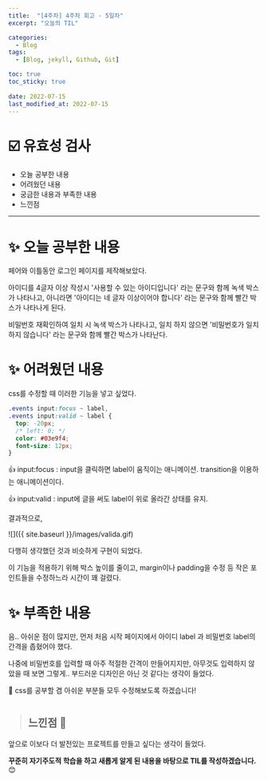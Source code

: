 ```yaml
---
title:  "[4주차] 4주차 회고 - 5일차"
excerpt: "오늘의 TIL"

categories:
  - Blog
tags:
  - [Blog, jekyll, Github, Git]

toc: true
toc_sticky: true
 
date: 2022-07-15
last_modified_at: 2022-07-15
---
```


# :ballot_box_with_check: 유효성 검사

* 오늘 공부한 내용
* 어려웠던 내용
* 궁금한 내용과 부족한 내용 
* 느낀점
***

# ✨  오늘 공부한 내용

페어와 이틀동안 로그인 페이지를 제작해보았다.

아이디를 4글자 이상 작성시 '사용할 수 있는 아이디입니다' 라는 문구와 함께 녹색 박스가 나타나고, 아니라면 '아이디는 네 글자 이상이어야 합니다' 라는 문구와 함께 빨간 박스가 나타나게 된다.

비밀번호 재확인하여 일치 시 녹색 박스가 나타나고, 일치 하지 않으면 '비밀번호가 일치하지 않습니다' 라는 문구와 함께 빨간 박스가 나타난다.

#

# ✨  어려웠던 내용

css를 수정할 때 이러한 기능을 넣고 싶었다. 

```css
.events input:focus ~ label,
.events input:valid ~ label {
  top: -20px;
  /* left: 0; */
  color: #03e9f4;
  font-size: 12px;
}
```

👍 input:focus : input을 클릭하면 label이 움직이는 애니메이션.
transition을 이용하는 애니메이션이다.

👍 input:valid : input에 글을 써도 label이 위로 올라간 상태를 유지.

결과적으로,

![]({{ site.baseurl }}/images/valida.gif)

다행히 생각했던 것과  비슷하게 구현이 되었다.

이 기능을 적용하기 위해 박스 높이를 줄이고, margin이나 padding을 수정 등 작은 포인트들을 수정하느라 시간이 꽤 걸렸다.

#

# ✨  부족한 내용

음.. 아쉬운 점이 많지만, 먼저 처음 시작 페이지에서 아이디 label 과 비밀번호 label의 간격을 좁혔어야 했다.

나중에 비밀번호를 입력할 때 아주 적절한 간격이 만들어지지만, 아무것도 입력하지 않았을 때 보면 그렇게.. 부드러운 디자인은 아닌 것 같다는 생각이 들었다.

💜 css를 공부할 겸 아쉬운 부분들 모두 수정해보도록 하겠습니다!

#

> ## 느낀점 👀

앞으로 이보다 더 발전있는 프로젝트를 만들고 싶다는 생각이 들었다.

**꾸준히 자기주도적 학습을 하고 새롭게 알게 된 내용을 바탕으로 TIL를 작성하겠습니다.** 😊